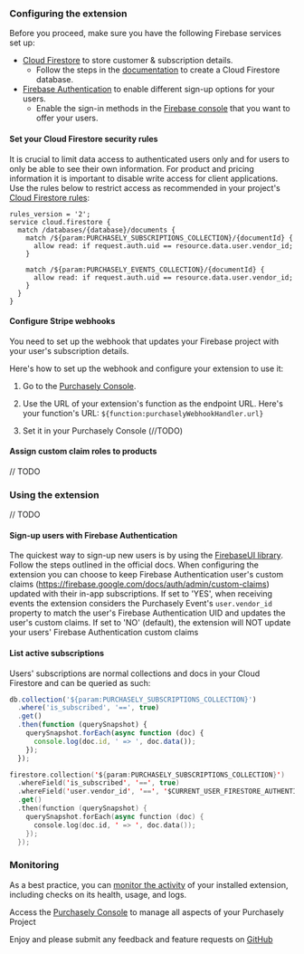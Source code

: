 ### Configuring the extension

Before you proceed, make sure you have the following Firebase services set up:

- [Cloud Firestore](https://firebase.google.com/docs/firestore) to store customer & subscription details.
  - Follow the steps in the [documentation](https://firebase.google.com/docs/firestore/quickstart#create) to create a Cloud Firestore database.
- [Firebase Authentication](https://firebase.google.com/docs/auth) to enable different sign-up options for your users.
  - Enable the sign-in methods in the [Firebase console](https://console.firebase.google.com/project/_/authentication/providers) that you want to offer your users.

#### Set your Cloud Firestore security rules

It is crucial to limit data access to authenticated users only and for users to only be able to see their own information. For product and pricing information it is important to disable write access for client applications. Use the rules below to restrict access as recommended in your project's [Cloud Firestore rules](https://console.firebase.google.com/project/${param:PROJECT_ID}/firestore/rules):

```
rules_version = '2';
service cloud.firestore {
  match /databases/{database}/documents {
    match /${param:PURCHASELY_SUBSCRIPTIONS_COLLECTION}/{documentId} {
      allow read: if request.auth.uid == resource.data.user.vendor_id;
    }

    match /${param:PURCHASELY_EVENTS_COLLECTION}/{documentId} {
      allow read: if request.auth.uid == resource.data.user.vendor_id;
    }
  }
}
```

#### Configure Stripe webhooks

You need to set up the webhook that updates your Firebase project with your user's subscription details.

Here's how to set up the webhook and configure your extension to use it:

   1. Go to the [Purchasely Console](https://console.purchasely.io/).

   1. Use the URL of your extension's function as the endpoint URL. Here's your function's URL: `${function:purchaselyWebhookHandler.url}`

   1. Set it in your Purchasely Console (//TODO)


#### Assign custom claim roles to products

// TODO

### Using the extension


// TODO

#### Sign-up users with Firebase Authentication

The quickest way to sign-up new users is by using the [FirebaseUI library](https://firebase.google.com/docs/auth/web/firebaseui). Follow the steps outlined in the official docs. When configuring the extension you can choose to keep Firebase Authentication user's custom claims (https://firebase.google.com/docs/auth/admin/custom-claims) updated with their in-app subscriptions. If set to 'YES', when receiving events the extension considers the Purchasely Event's `user.vendor_id` property to match the user's Firebase Authentication UID and updates the user's custom claims. If set to 'NO' (default), the extension will NOT update your users' Firebase Authentication custom claims

#### List active subscriptions

Users' subscriptions are normal collections and docs in your Cloud Firestore and can be queried as such:

```js
db.collection('${param:PURCHASELY_SUBSCRIPTIONS_COLLECTION}')
  .where('is_subscribed', '==', true)
  .get()
  .then(function (querySnapshot) {
    querySnapshot.forEach(async function (doc) {
      console.log(doc.id, ' => ', doc.data());
    });
  });
```

```swift
firestore.collection('${param:PURCHASELY_SUBSCRIPTIONS_COLLECTION}')
  .whereField('is_subscribed', '==', true)
  .whereField('user.vendor_id', '==', '$CURRENT_USER_FIRESTORE_AUTHENTICATION_ID')
  .get()
  .then(function (querySnapshot) {
    querySnapshot.forEach(async function (doc) {
      console.log(doc.id, ' => ', doc.data());
    });
  });
```

### Monitoring

As a best practice, you can [monitor the activity](https://firebase.google.com/docs/extensions/manage-installed-extensions#monitor) of your installed extension, including checks on its health, usage, and logs.

Access the [Purchasely Console](https://console.purchasely.io/) to manage all aspects of your Purchasely Project

Enjoy and please submit any feedback and feature requests on [GitHub](https://github.com/Purchasely/Purchasely-Firebase-Extension/issues/new)
